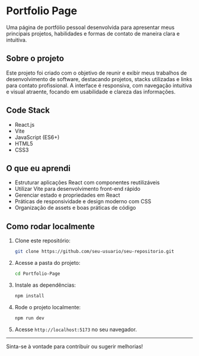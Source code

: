 # Portfolio Page

Uma página de portfólio pessoal desenvolvida para apresentar meus principais projetos, habilidades e formas de contato de maneira clara e intuitiva.

## Sobre o projeto

Este projeto foi criado com o objetivo de reunir e exibir meus trabalhos de desenvolvimento de software, destacando projetos, stacks utilizadas e links para contato profissional. A interface é responsiva, com navegação intuitiva e visual atraente, focando em usabilidade e clareza das informações.

## Code Stack

- React.js
- Vite
- JavaScript (ES6+)
- HTML5
- CSS3

## O que eu aprendi

- Estruturar aplicações React com componentes reutilizáveis
- Utilizar Vite para desenvolvimento front-end rápido
- Gerenciar estado e propriedades em React
- Práticas de responsividade e design moderno com CSS
- Organização de assets e boas práticas de código

## Como rodar localmente

1. Clone este repositório:
   ```bash
   git clone https://github.com/seu-usuario/seu-repositorio.git
   ```
2. Acesse a pasta do projeto:
   ```bash
   cd Portfolio-Page
   ```
3. Instale as dependências:
   ```bash
   npm install
   ```
4. Rode o projeto localmente:
   ```bash
   npm run dev
   ```
5. Acesse `http://localhost:5173` no seu navegador.

---

Sinta-se à vontade para contribuir ou sugerir melhorias!
